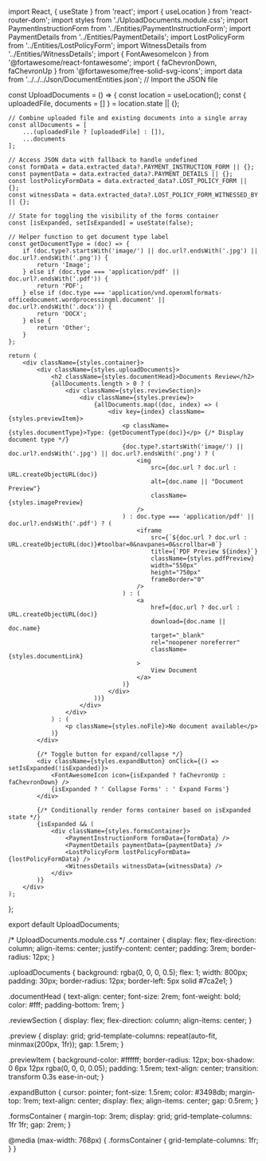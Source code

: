 import React, { useState } from 'react';
import { useLocation } from 'react-router-dom';
import styles from './UploadDocuments.module.css';
import PaymentInstructionForm from '../Entities/PaymentInstructionForm';
import PaymentDetails from '../Entities/PaymentDetails';
import LostPolicyForm from '../Entities/LostPolicyForm';
import WitnessDetails from '../Entities/WitnessDetails';
import { FontAwesomeIcon } from '@fortawesome/react-fontawesome';
import { faChevronDown, faChevronUp } from '@fortawesome/free-solid-svg-icons';
import data from '../../../Json/DocumentEntities.json'; // Import the JSON file

const UploadDocuments = () => {
    const location = useLocation();
    const { uploadedFile, documents = [] } = location.state || {};

    // Combine uploaded file and existing documents into a single array
    const allDocuments = [
        ...(uploadedFile ? [uploadedFile] : []),
        ...documents
    ];

    // Access JSON data with fallback to handle undefined
    const formData = data.extracted_data?.PAYMENT_INSTRUCTION_FORM || {};
    const paymentData = data.extracted_data?.PAYMENT_DETAILS || {};
    const lostPolicyFormData = data.extracted_data?.LOST_POLICY_FORM || {};
    const witnessData = data.extracted_data?.LOST_POLICY_FORM_WITNESSED_BY || {};

    // State for toggling the visibility of the forms container
    const [isExpanded, setIsExpanded] = useState(false);

    // Helper function to get document type label
    const getDocumentType = (doc) => {
        if (doc.type?.startsWith('image/') || doc.url?.endsWith('.jpg') || doc.url?.endsWith('.png')) {
            return 'Image';
        } else if (doc.type === 'application/pdf' || doc.url?.endsWith('.pdf')) {
            return 'PDF';
        } else if (doc.type === 'application/vnd.openxmlformats-officedocument.wordprocessingml.document' || doc.url?.endsWith('.docx')) {
            return 'DOCX';
        } else {
            return 'Other';
        }
    };

    return (
        <div className={styles.container}>
            <div className={styles.uploadDocuments}>
                <h2 className={styles.documentHead}>Documents Review</h2>
                {allDocuments.length > 0 ? (
                    <div className={styles.reviewSection}>
                        <div className={styles.preview}>
                            {allDocuments.map((doc, index) => (
                                <div key={index} className={styles.previewItem}>
                                    <p className={styles.documentType}>Type: {getDocumentType(doc)}</p> {/* Display document type */}
                                    {doc.type?.startsWith('image/') || doc.url?.endsWith('.jpg') || doc.url?.endsWith('.png') ? (
                                        <img
                                            src={doc.url ? doc.url : URL.createObjectURL(doc)}
                                            alt={doc.name || "Document Preview"}
                                            className={styles.imagePreview}
                                        />
                                    ) : doc.type === 'application/pdf' || doc.url?.endsWith('.pdf') ? (
                                        <iframe
                                            src={`${doc.url ? doc.url : URL.createObjectURL(doc)}#toolbar=0&navpanes=0&scrollbar=0`}
                                            title={`PDF Preview ${index}`}
                                            className={styles.pdfPreview}
                                            width="550px"
                                            height="750px"
                                            frameBorder="0"
                                        />
                                    ) : (
                                        <a
                                            href={doc.url ? doc.url : URL.createObjectURL(doc)}
                                            download={doc.name || doc.name}
                                            target="_blank"
                                            rel="noopener noreferrer"
                                            className={styles.documentLink}
                                        >
                                            View Document
                                        </a>
                                    )}
                                </div>
                            ))}
                        </div>
                    </div>
                ) : (
                    <p className={styles.noFile}>No document available</p>
                )}
            </div>

            {/* Toggle button for expand/collapse */}
            <div className={styles.expandButton} onClick={() => setIsExpanded(!isExpanded)}>
                <FontAwesomeIcon icon={isExpanded ? faChevronUp : faChevronDown} />
                {isExpanded ? ' Collapse Forms' : ' Expand Forms'}
            </div>

            {/* Conditionally render forms container based on isExpanded state */}
            {isExpanded && (
                <div className={styles.formsContainer}>
                    <PaymentInstructionForm formData={formData} />
                    <PaymentDetails paymentData={paymentData} />
                    <LostPolicyForm lostPolicyFormData={lostPolicyFormData} />
                    <WitnessDetails witnessData={witnessData} />
                </div>
            )}
        </div>
    );
};

export default UploadDocuments;






/* UploadDocuments.module.css */
.container {
    display: flex;
    flex-direction: column;
    align-items: center;
    justify-content: center;
    padding: 3rem;
    border-radius: 12px;
}

.uploadDocuments {
    background: rgba(0, 0, 0, 0.5);
    flex: 1;
    width: 800px;
    padding: 30px;
    border-radius: 12px;
    border-left: 5px solid #7ca2e1;
}

.documentHead {
    text-align: center;
    font-size: 2rem;
    font-weight: bold;
    color: #fff;
    padding-bottom: 1rem;
}

.reviewSection {
    display: flex;
    flex-direction: column;
    align-items: center;
}

.preview {
    display: grid;
    grid-template-columns: repeat(auto-fit, minmax(200px, 1fr));
    gap: 1.5rem;
}

.previewItem {
    background-color: #ffffff;
    border-radius: 12px;
    box-shadow: 0 6px 12px rgba(0, 0, 0, 0.05);
    padding: 1.5rem;
    text-align: center;
    transition: transform 0.3s ease-in-out;
}

.expandButton {
    cursor: pointer;
    font-size: 1.5rem;
    color: #3498db;
    margin-top: 1rem;
    text-align: center;
    display: flex;
    align-items: center;
    gap: 0.5rem;
}

.formsContainer {
    margin-top: 3rem;
    display: grid;
    grid-template-columns: 1fr 1fr;
    gap: 2rem;
}

@media (max-width: 768px) {
    .formsContainer {
        grid-template-columns: 1fr;
    }
}
